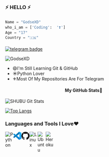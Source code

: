 ### ⚡ HELLO ⚡

### 
```python
Name = "GodseXD"
who_i_am = ['Coding':  '❣️']
Age = "17"
Country = "🇮🇳"
```
#### 
[![telegram badge](https://img.shields.io/badge/GodseXD-30302f?style=for-the-badge&logo=telegram)](https://t.me/GodseXD)
<p align="left"> <img src="https://komarev.com/ghpvc/?username=GodseXD&label=Profile%20Views&color=orange&style=flat-square" alt="GodseXD" /> </p>


- 😄I'm Still Learning Git & GitHub
- ☀️Python Lover
- ⚜️Most Of My Repositories Are For Telegram

<h4 align="center"><b>My GitHub Stats💛</b></h4>

![SHUBU Git Stats](https://github-readme-stats.vercel.app/api?username=GodseXD&include_all_commits=true&count_private=true&theme=highcontrast)

[![Top Langs](https://github-readme-stats.vercel.app/api/top-langs/?username=GodseXD&layout=compact&theme=radical)](https://github.com/GodseXD)

### Languages and Tools I Love❤️
[<img align="left" alt="Python" width="26px" src="https://upload.wikimedia.org/wikipedia/commons/thumb/c/c3/Python-logo-notext.svg/600px-Python-logo-notext.svg.png" />](https://python.org/)
[<img align="left" alt="Visual Studio Code" width="26px" src="https://raw.githubusercontent.com/github/explore/80688e429a7d4ef2fca1e82350fe8e3517d3494d/topics/visual-studio-code/visual-studio-code.png" />](https://code.visualstudio.com/)
[<img align="left" alt="GitHub" width="26px" src="https://raw.githubusercontent.com/github/explore/78df643247d429f6cc873026c0622819ad797942/topics/github/github.png" />](https://git-scm.com/)
[<img align="left" alt="Linux" width="26px" src="https://www.freepnglogos.com/uploads/linux-png/difference-between-linux-and-window-operating-system-3.png" />](https://www.linux.org/)
[<img align="left" alt="Ubuntu" width="26px" src="https://assets.ubuntu.com/v1/29985a98-ubuntu-logo32.png" />](https://www.ubuntu.com)
[<img align="left" alt="Heroku" width="26px" src="https://www.nicepng.com/png/full/223-2233246_heroku-logo-salesforce-heroku.png" />](https://heroku.com/)

<br />
<br />



